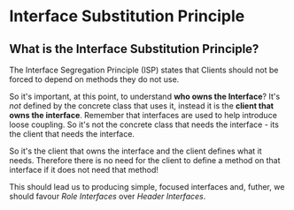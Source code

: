 # Interface Substitution Principle

## What is the Interface Substitution Principle?

The Interface Segregation Principle (ISP) states that Clients should not be forced to depend on methods they do not use.

So it's important, at this point, to understand **who owns the Interface**? It's _not_ defined by the concrete class that uses it, instead it is the **client that owns the interface**. Remember that interfaces are used to help introduce loose coupling. So it's not the concrete class that needs the interface - its the client that needs the interface.

So it's the client that owns the interface and the client defines what it needs. Therefore there is no need for the client to define a method on that interface if it does not need that method!

This should lead us to producing simple, focused interfaces and, futher, we should favour _Role Interfaces_ over _Header Interfaces_.